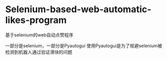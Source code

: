 # Selenium-based-web-automatic-likes-program
基于selenium的web自动点赞程序

一部分是selenium，一部分是Pyautogui
使用Pyautogui是为了规避selenium被检测到机器人通过验证滑块的问题
